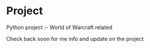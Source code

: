 # Project

Python project :- World of Warcraft related

Check back soon for me info and update on the project
